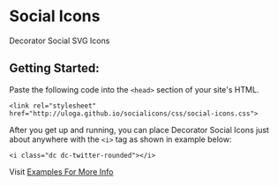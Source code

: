 # Social Icons
Decorator Social SVG Icons


Getting Started:
---
Paste the following code into the ```<head>``` section of your site's HTML.

```  
<link rel="stylesheet" href="http://uloga.github.io/socialicons/css/social-icons.css">
```

After you get up and running, you can place Decorator Social Icons just about anywhere with the ```<i>``` tag as shown in example below:

```
<i class="dc dc-twitter-rounded"></i>
```
 
Visit [Examples For More Info](http://uloga.github.io/socialicons/)

